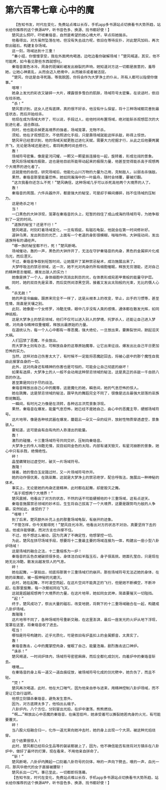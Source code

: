 # 第六百零七章 心中的魔
        【告知书友，时代在变化，免费站点难以长存，手机app多书源站点切换看书大势所趋，站长给你推荐的这个换源APP，听书音色多、换源、找书都好使！】
       楚风这么恫吓，吓唬秦珞音，自然是希望的她心境大坏，早点将她擒杀。
       他看得出，对方虽然坠落在地，但没有失去战力呢，依旧在等待反扑，对此楚风加码，再次祭出磁石，构建复杂场域。
       这一刻，场域达到十三重！
       “秦小妞，你慢慢享受，我在外面烤肉喝酒，边吃边看你破解场域！”楚风喊道，其实，他不可能烤，如今看见那些东西就想吐。
       秦珞音面色冰冷，周身的斑斓彩裙发出崩裂的声响，她知道对方这一切都是故意的，羞辱她，让她心神紊乱，从而会迈入绝境中，从而被杀或者被活捉。
       “楚风，你这是自寻死路，等我脱困，你将会作为大梦净土的仆从，所有人都可以指使你做事。”
       喀嚓！
       她身上发光的彩衣又破碎一大片，裸露很多雪白的肌肤，场域符号太密集，在说话时，依旧在绞杀她。
       “杀！”
       楚风意识到，这女人还有底牌，真的很不好杀，他没有什么保留，将十三种场域都完善到最佳状态，而后开始绞杀。
       他现在成为场域大师了，可以说，手段过人，给他时间布置场域，绝对能斩杀观想层次的大批进化者，适合群战。
       同时，他也能杀掉更高境界的强者，场域笼罩，无物不杀。
       须知，他在才观想层次，不依照进化手段，只是靠场域就能这样杀敌，称得上惊世。
       楚风早已经意识到，他的场域天赋更胜过进化天赋，需要大力挖掘才行，从此之后他要两翼齐飞，无论是场域还是进化，都将耗费时间去修行。
       轰！
       场域符号密集，像是星河闪耀，一颗又一颗星辰连接在一起，旋转着，形成壮阔的景象。
       楚风将场域推向极致，这也是他目前所能带动起来的极限力量，他甚至觉得能杀高于观想两个大境界的进化者了。
       这就是他的自信，研究场域后，他能化山川万物的力量为己用，克制敌人，以弱击杀强敌。
       果然，秦珞音那里能量恐怖，她如同瀚海中的一叶扁舟，随时会倾覆，要被打翻。
       “这次我看你还怎么不死！”楚风确信，这种场域几乎可以杀死高他两个大境界的人了。
       轰！
       秦珞音的周围，六件兵器炸开，都是强大的秘宝，可是却于瞬间爆碎，挡不住场域的压制力。
       这是绝杀之地！
       当！
       一口黑色的大钟浮现，笼罩在秦珞音的头上，短暂的挡住了成山成海的场域符号，为她争取到了一定的时间。
       “道族的秘宝？还是不行！”
       楚风喝道，时刻盯着场域变化，一旦有瑕疵，有磁石龟裂，他就会在第一时间修补好。
       道钟乌黑，发出刺目的光芒，上面有一个老道的身影很模糊，嗡嗡作响，大钟摇动间，发出道族特有的诵经声。
       “哪一族的秘宝都不行，死！”楚风断喝。
       场域催动，轰的一声，黑色的大钟炸开了，无法在守护秦珞音的肉身，黑色的金属碎片化成乌光，而后湮灭。
       不过，秦珞音争取到短暂时间，让她展开了某种禁忌秘术，成功施展出来了。
       大梦呼吸法的禁忌领域，这一次，她不光对肉身的所有细胞催眠，释放无穷潜能，还对自己的精神意志催眠，爆发出骇人的实力！
       她像是换了一个人，身体细胞中流淌出刺目的光，在体表形成宛若甲胄般的能量守护层。
       同时，她的双目先是呆滞，而后突然间漆黑空洞，接着又发出太阳般的光束，无比的慑人心魄。
       “杀无赦！”
       她的声音冷幽幽，跟原来完全不一样了，这是从根本上的改变，举止，出手的习惯等，甚至性情，简直是天壤之别。
       此刻，她像是一个女修罗，冷酷无情，眼中几乎没有人类的感情，通体都在散发光辉，如同神祇般。
       这是大梦净土的禁忌领域，他们不仅可以进入别人的梦境，托梦杀人，还能让自己进入梦境，对肉身与精神双重催眠，释放出最原始的力量。
       在道统认为，每一个人心中都有一尊恶魔，强大绝伦，一旦放出来，要撕裂世间，掀起滔天大祸。
       人们囚禁了恶魔，不会放出。
       而大梦净土则有办法，可释放自身的这尊原始魔尊，让它出来征战，爆发出比自己平日更加恐怖的实力。
       当然，这样对自己伤害太大了，有时候不一定能将恶魔赶回去，将被心底中的那个魔性自我由此接掌自身的一切。
       此外，这对肉身还有精神的伤害也是可怕的，可能会让自己彻底的崩坏！
       如果有选择，大梦净土的人一般不会动用这种禁忌领域的秘法，这是真正的杀敌一千自损八百的作法。
       甚至算是同归于尽的战法。
       秦珞音释放出自己心中的魔尊，这是魔化的她，瞬息间，她的气息恐怖的惊人。
       她在跳舞，这是禁忌领域的秘法，跟早先的舞蹈完全不同了，很像是远古最强大部落的巫族祭祀舞蹈。
       一瞬间，有时光之力像是在流转，各种远古洪荒景象浮现。
       果然，秦珞音在爆发，能量气息恐怖，她已经不是她自己，由心中的恶魔主导，硬撼场域符号。
       这片地带，像是各种核武器在爆发，蘑菇云一朵又一朵的绽开，放射性物质穿透虚空，景象骇人。
       要知道，这可是由有血有肉的人弥漫出的能量。
       轰！
       激烈的碰撞，十三重场域符号共同交织，压制向秦珞音。
       大梦净土的传人冷酷无情，双目如同金色的太阳，内部有诸天毁灭，有星河崩断的景象，她心中只有杀戮，绝情绝性。
       砰！
       晶莹藕臂划过虚空时，破灭一片场域符号。
       轰隆！
       接着，她的雪白玉足踏过时，又一片场域符号炸开。
       她的动作很优美，在跳巫舞，这就是大梦净土的禁忌绝学，配合呼吸法，施展出一种神秘的体术。
       事实上，无论是她的肉身还是精神，此时都在起舞，却是毁灭之舞。
       “高于观想两个大境界！”
       楚风震撼，他看出了对方的状态，不然的话不可能硬撼他的十三重场域，这有点逆天。
       秦珞音施展禁忌领域的妙术后，生生将自己拔高了一个大境界，这要是跟势均力敌的人争霸，突然如此，谁受的了？
       “喀嚓！”
       到了后来，楚风额外补充上去的那重场域龟裂，有崩开的迹象。
       “不管怎样，你今天都得死！”楚风目光冷冽，他看出对方的状态不对劲，真要坚持下去的话，他或许能够赢，而对方支也许撑不住。
       不过，他不想这么被动，因为充满了不确定性，他想掌控一切。
       为此，楚风在拼尽场域手段，想要将十二重最主要的场域连接为一体，构建出一座小型八卦炉场域！
       这是场域的融合之法，十二重熔炼为一炉！
       秦珞音的五色衣裙破损很多处，身体洁白如羊脂玉石，身子很高挑，她面孔莹白，只是现在她无比冷酷，散发出越发惊人的气息。
       砰！
       她在起舞，一掌拍出，彻底将那第十三重场域打的崩开。那些场域符号无法近她的身体，在她的巫舞前，被一股神秘的光磨灭。
       此时，她在起舞，不时凌空而起，在这片空间不能真正的飞行，但是她不断横空，不断冲起，在那里旋舞，每一次都如同在飞天。
       这就是超越观想两个大境界的力量，在这片地带，她如同女武神，简直要摧灭一切阻挡。
       “起！”
       终于，楚风成功了，祭出大量的磁石，改变地貌，将剩下的十二重场域融合在一起，构建成八卦炉场域。
       轰隆隆！
       这片地带不同了，各种场域符号重新交融，在这里澎湃，最后一座发光的火炉从地下浮现，笼罩在这里，将秦珞音收了进去。
       哐当！
       哪怕是符号构建的，近乎光质化，可是依旧有炉盖扣上的金属颤音，太真实了。
       轰！
       秦珞音轰击，心中的魔掌控肉身，催眠了自己，能量浩瀚，剧烈轰击这口神炉。
       “诛杀！”
       楚风喝道，一时间炉体内，场域符号密密麻麻，而后全都化成剑光，向着炉中的秦珞音斩去。
       噗噗……
       在秦珞音的身上有一道又一道血痕绽放，被场域符号化成的剑光劈中，她负伤了，而且不轻。
       “焚！”
       楚风再次喝道，此时，他在大口喘气，因为他亲自参与进来，用精神控制八卦炉场域，而不是让它自行运转。
       他想立刻镇杀秦珞音，避免发生意外。
       因为，对方底牌太多了，他怕出幺蛾子。
       八卦炉内，八个方位，分别冒出光焰，在炉中激荡，熊熊燃烧。
       “啊……”释放出心中恶魔的秦珞音，在痛苦低吟，她承受着可以撕裂她若肉身的火光，有可能要覆灭。
       砰！
       当八股火焰融合归一，化作一道光束向她冲去时，她的身上出现一个大洞，被这种光焰烧穿。
       这个结果很惊人！
       此时，楚风都已经将众生品等的袈裟都披上了，因为，他不确信能否有效将对方镇杀在八卦炉中，做好了最坏的打算，现在看来，不用他亲自拼命了。
       “斩！”
       楚风断喝，八卦炉内腾起一口刻着八卦符号的剑体，咻的一声向下劈去，噗的一声，血光一闪，那风华绝代的女子直接被腰斩！
       楚风长出一口气，事已至此，一切都即将落幕。
       【告知书友，时代在变化，免费站点难以长存，手机app多书源站点切换看书大势所趋，站长给你推荐的这个换源APP，听书音色多、换源、找书都好使！】